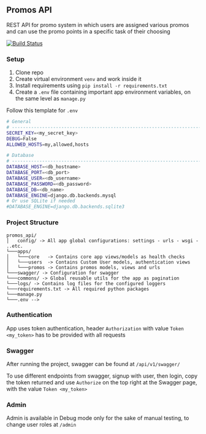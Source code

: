 ## Promos API

REST API for promo system in which users are assigned various promos and can use the promo points in a specific task of
their choosing

[![Build Status](https://travis-ci.com/pnaoum/promos_api.svg?branch=dev)](https://travis-ci.com/pnaoum/promos_api)
### Setup

1. Clone repo
2. Create virtual environment `venv` and work inside it
3. Install requirements using `pip install -r requirements.txt`
4. Create a `.env` file containing important app environment variables, on the same level as `manage.py`

Follow this template for `.env`

```bash
# General
# ------------------------------------------------------------------------------
SECRET_KEY=<my_secret_key>
DEBUG=False
ALLOWED_HOSTS=my,allowed,hosts

# Database
# ------------------------------------------------------------------------------
DATABASE_HOST=<db_hostname>
DATABASE_PORT=<db_port>
DATABASE_USER=<db_username>
DATABASE_PASSWORD=<db_password>
DATABASE_DB=<db_name>
DATABASE_ENGINE=django.db.backends.mysql
# Or use SQLite if needed
#DATABASE_ENGINE=django.db.backends.sqlite3
```

### Project Structure

```
promos_api/
│   config/ -> All app global configurations: settings - urls - wsgi - ..etc.
└───apps/
│   └───core   -> Contains core app views/models as health checks 
│   └───users  -> Contains Custom User models, authentication views
│   └───promos -> Contains promos models, views and urls 
└───swagger/ -> Configuration for swagger 
└───commons/ -> Global reusable utils for the app as pagination 
└───logs/ -> Contains log files for the configured loggers
└───requirements.txt -> All required python packages 
└───manage.py 
└───.env --> 
```

### Authentication

App uses token authentication, header `Authorization` with value `Token <my_token>` has to be provided with all requests

### Swagger

After running the project, swagger can be found at `/api/v1/swagger/`

To use different endpoints from swagger, signup with user, then login, copy the token returned and use `Authorize` on
the top right at the Swagger page, with the value `Token <my_token>`

### Admin

Admin is available in Debug mode only for the sake of manual testing, to change user roles at `/admin`